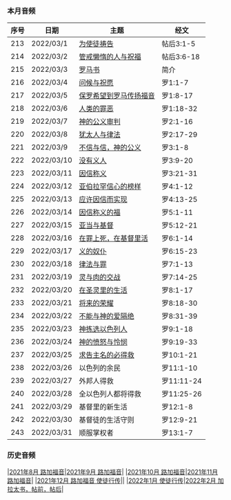 
### 本月音频

|序号|日期|主题|经文|
|---|----|---|---|
|213|2022/03/1|[为使徒祷告](https://carmelbible.sgp1.digitaloceanspaces.com/202203/213.mp3)|帖后3:1-5|
|214|2022/03/2|[管戒懒惰的人与祝福](https://carmelbible.sgp1.digitaloceanspaces.com/202203/214.mp3)|帖后3:6-18|
|215|2022/03/3|[罗马书](https://carmelbible.sgp1.digitaloceanspaces.com/202203/215.mp3)|简介|
|216|2022/03/4|[问候与祝愿](https://carmelbible.sgp1.digitaloceanspaces.com/202203/216.mp3)|罗1:1-7|
|217|2022/03/5|[保罗希望到罗马传扬福音](https://carmelbible.sgp1.digitaloceanspaces.com/202203/217.mp3)|罗1:8-17|
|218|2022/03/6|[人类的罪恶](https://carmelbible.sgp1.digitaloceanspaces.com/202203/218.mp3)|罗1:18-32|
|219|2022/03/7|[神的公义审判](https://carmelbible.sgp1.digitaloceanspaces.com/202203/219.mp3)|罗2:1-16|
|220|2022/03/8|[犹太人与律法](https://carmelbible.sgp1.digitaloceanspaces.com/202203/220.mp3)|罗2:17-29|
|221|2022/03/9|[不信与信，神的公义](https://carmelbible.sgp1.digitaloceanspaces.com/202203/221.mp3)|罗3:1-8|
|222|2022/03/10|[没有义人](https://carmelbible.sgp1.digitaloceanspaces.com/202203/222.mp3)|罗3:9-20|
|223|2022/03/11|[因信称义](https://carmelbible.sgp1.digitaloceanspaces.com/202203/223.mp3)|罗3:21-31|
|224|2022/03/12|[亚伯拉罕信心的榜样](https://carmelbible.sgp1.digitaloceanspaces.com/202203/224.mp3)|罗4:1-12|
|225|2022/03/13|[应许因信而实现](https://carmelbible.sgp1.digitaloceanspaces.com/202203/225.mp3)|罗4:13-25|
|226|2022/03/14|[因信称义的福](https://carmelbible.sgp1.digitaloceanspaces.com/202203/226.mp3)|罗5:1-11|
|227|2022/03/15|[亚当与基督](https://carmelbible.sgp1.digitaloceanspaces.com/202203/227.mp3)|罗5:12-21|
|228|2022/03/16|[在罪上死，在基督里活](https://carmelbible.sgp1.digitaloceanspaces.com/202203/228.mp3)|罗6:1-14|
|229|2022/03/17|[义的奴仆](https://carmelbible.sgp1.digitaloceanspaces.com/202203/229.mp3)|罗6:15-23|
|230|2022/03/18|[律法与罪](https://carmelbible.sgp1.digitaloceanspaces.com/202203/230.mp3)|罗7:1-13|
|231|2022/03/19|[灵与肉的交战](https://carmelbible.sgp1.digitaloceanspaces.com/202203/231.mp3)|罗7:14-25|
|232|2022/03/20|[在圣灵里的生活](https://carmelbible.sgp1.digitaloceanspaces.com/202203/232.mp3)|罗8:1-17|
|233|2022/03/21|[将来的荣耀](https://carmelbible.sgp1.digitaloceanspaces.com/202203/233.mp3)|罗8:18-30|
|234|2022/03/22|[不能与神的爱隔绝](https://carmelbible.sgp1.digitaloceanspaces.com/202203/234.mp3)|罗8:31-39|
|235|2022/03/23|[神拣选以色列人](https://carmelbible.sgp1.digitaloceanspaces.com/202203/235.mp3)|罗9:1-18|
|236|2022/03/24|[神的愤怒与怜悯](https://carmelbible.sgp1.digitaloceanspaces.com/202203/236.mp3)|罗9:19-33|
|237|2022/03/25|[求告主名的必得救](https://carmelbible.sgp1.digitaloceanspaces.com/202203/237.mp3)|罗10:1-21|
|238|2022/03/26|以色列的余民|罗11:1-10|
|239|2022/03/27|外邦人得救|罗11:11-24|
|240|2022/03/28|全以色列人都将得救|罗11:25-26|
|241|2022/03/29|基督里的新生活|罗12:1-8|
|242|2022/03/30|基督徒的生活守则|罗12:9-21|
|243|2022/03/31|顺服掌权者|罗13:1-7|


### 历史音频

|[2021年8月 路加福音](202108)|[2021年9月 路加福音](202109)|
|[2021年10月 路加福音](202110)|[2021年11月 路加福音](202111)|
|[2021年12月 路加福音 使徒行传](202112)||
|[2022年1月 使徒行传](202201)|[2022年2月 加拉太书，帖前，帖后](202202)|

